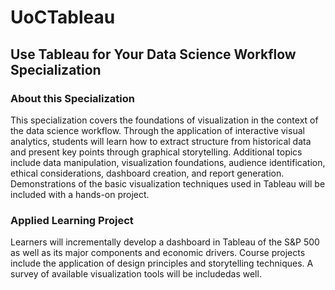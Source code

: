 # UoCTableau
## Use Tableau for Your Data Science Workflow Specialization

### About this Specialization


This specialization covers the foundations of visualization in the context of the data science workflow. Through the application of interactive visual analytics, students will learn how to extract structure from historical data and present key points through graphical storytelling. Additional topics include data manipulation, visualization foundations, audience identification, ethical considerations, dashboard creation, and report generation. Demonstrations of the basic visualization techniques used in Tableau will be included with a hands-on project.
### Applied Learning Project

Learners will incrementally develop a dashboard in Tableau of the S&P 500 as well as its major components and economic drivers. Course projects include the application of design principles and storytelling techniques. A survey of available visualization tools will be included ​as well. 
